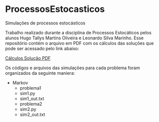 # ProcessosEstocasticos
Simulações de processos estocásticos

Trabalho realizado durante a disciplina de Processos Estocáticos pelos alunos Hugo Tallys Martins Oliveira e Leonardo Silva Marinho. Esse repositório contém o arquivo em PDF com os cálculos das soluções que pode ser acessado pelo link abaixo:

[Cálculos Solução PDF](https://github.com/HugoT411ys/ProcessosEstocasticos/blob/master/trabalho_sim.pdf)

Os códigos e arquivos das simulações para cada problema foram organizados da seguinte maniera:

* Markov
  * problema1
   * sim1.py
   * sim1_out.txt
  * problema2
   * sim2.py
   * sim2_out.txt
